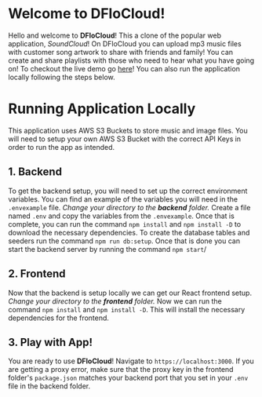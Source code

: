 # Welcome to DFloCloud!

Hello and welcome to **DFloCloud**! This a clone of the popular web application, *SoundCloud*! On DFloCloud  you can upload mp3 music files with customer song artwork to share with friends and family! You can create and share playlists with those who need to hear what you have going on! To checkout the live demo go [here](https://dflocloud.onrender.com)! You can also run the application locally following the steps below.


# Running Application Locally

This application uses AWS S3 Buckets to store music and image files. You will need to setup your own AWS S3 Bucket with the correct API Keys in order to run the app as intended.

## 1. Backend

To get the backend setup, you will need to set up the correct environment variables. You can find an example of the variables you will need in the `.envexample` file. *Change your directory to the **backend** folder.*  Create a file named `.env` and copy the variables from the `.envexample`. Once that is complete, you can run the command `npm install` and `npm install -D` to download the necessary dependencies. To create the database tables and seeders run the command `npm run db:setup`. Once that is done you can start the backend server by running the command `npm start`/

## 2. Frontend

Now that the backend is setup locally we can get our React frontend setup. *Change your directory to the **frontend** folder.* Now we can run the command `npm install` and `npm install -D`. This will install the necessary dependencies for the frontend. 

## 3. Play with App!

You are ready to use **DFloCloud**! Navigate to `https://localhost:3000`. If you are getting a proxy error, make sure that the proxy key in the frontend folder's `package.json` matches your backend port that you set in your `.env` file in the backend folder.